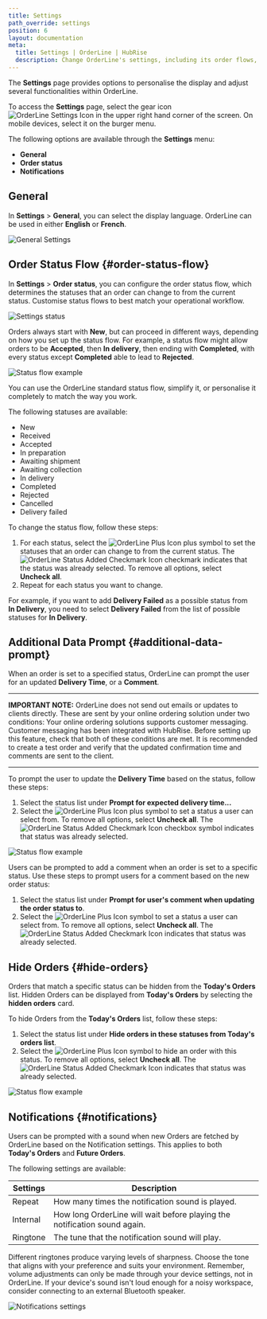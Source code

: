 ```yaml
---
title: Settings
path_override: settings
position: 6
layout: documentation
meta:
  title: Settings | OrderLine | HubRise
  description: Change OrderLine's settings, including its order flows, statuses, and language preferences. Synchronise data between your EPOS and your apps.
---
```


The **Settings** page provides options to personalise the display and adjust several functionalities within OrderLine.

To access the **Settings** page, select the gear icon <InlineImage width="20" height="20">![OrderLine Settings Icon](../images/035-settings.jpg)</InlineImage> in the upper right hand corner of the screen. On mobile devices, select it on the burger menu.

The following options are available through the **Settings** menu:

- **General**
- **Order status**
- **Notifications**

## General

In **Settings** > **General**, you can select the display language. OrderLine can be used in either **English** or **French**.

![General Settings](./images/009-2x-settings-general.png)

## Order Status Flow {#order-status-flow}

In **Settings** > **Order status**, you can configure the order status flow, which determines the statuses that an order can change to from the current status. Customise status flows to best match your operational workflow.

![Settings status](./images/014-2x-settings-order-status.png)

Orders always start with **New**, but can proceed in different ways, depending on how you set up the status flow. For example, a status flow might allow orders to be **Accepted**, then **In delivery**, then ending with **Completed**, with every status except **Completed** able to lead to **Rejected**.

![Status flow example](./images/010-2x-status-flow-example.png)

You can use the OrderLine standard status flow, simplify it, or personalise it completely to match the way you work.

The following statuses are available:

- New
- Received
- Accepted
- In preparation
- Awaiting shipment
- Awaiting collection
- In delivery
- Completed
- Rejected
- Cancelled
- Delivery failed

To change the status flow, follow these steps:

1. For each status, select the <InlineImage width="40" height="42">![OrderLine Plus Icon](../images/034-orderline-status-add-specific.jpg)</InlineImage> plus symbol to set the statuses that an order can change to from the current status. The <InlineImage width="40" height="40">![OrderLine Status Added Checkmark Icon](../images/037-orderline-status-added.jpg)</InlineImage> checkmark indicates that the status was already selected. To remove all options, select **Uncheck all**.
1. Repeat for each status you want to change.

For example, if you want to add **Delivery Failed** as a possible status from **In Delivery**, you need to select **Delivery Failed** from the list of possible statuses for **In Delivery**.

## Additional Data Prompt {#additional-data-prompt}

When an order is set to a specified status, OrderLine can prompt the user for an updated **Delivery Time**, or a **Comment**.

---

**IMPORTANT NOTE:** OrderLine does not send out emails or updates to clients directly. These are sent by your online ordering solution under two conditions: Your online ordering solutions supports customer messaging.
Customer messaging has been integrated with HubRise. Before setting up this feature, check that both of these conditions are met. It is recommended to create a test order and verify that the updated confirmation time and comments are sent to the client.

---

To prompt the user to update the **Delivery Time** based on the status, follow these steps:

1. Select the status list under **Prompt for expected delivery time...**
1. Select the <InlineImage width="40" height="42">![OrderLine Plus Icon](../images/034-orderline-status-add-specific.jpg)</InlineImage> plus symbol to set a status a user can select from. To remove all options, select **Uncheck all**. The <InlineImage width="40" height="40">![OrderLine Status Added Checkmark Icon](../images/037-orderline-status-added.jpg)</InlineImage> checkbox symbol indicates that status was already selected.

![Status flow example](./images/012-2x-add-prompt-in-delivery.png)

Users can be prompted to add a comment when an order is set to a specific status. Use these steps to prompt users for a comment based on the new order status:

1. Select the status list under **Prompt for user's comment when updating the order status to**.
1. Select the <InlineImage width="40" height="42">![OrderLine Plus Icon](../images/034-orderline-status-add-specific.jpg)</InlineImage> symbol to set a status a user can select from. To remove all options, select **Uncheck all**. The <InlineImage width="40" height="40">![OrderLine Status Added Checkmark Icon](../images/037-orderline-status-added.jpg)</InlineImage> indicates that status was already selected.

## Hide Orders {#hide-orders}

Orders that match a specific status can be hidden from the **Today's Orders** list. Hidden Orders can be displayed from **Today's Orders** by selecting the **hidden orders** card.

To hide Orders from the **Today's Orders** list, follow these steps:

1. Select the status list under **Hide orders in these statuses from Today's orders list**.
1. Select the <InlineImage width="40" height="42">![OrderLine Plus Icon](../images/034-orderline-status-add-specific.jpg)</InlineImage> symbol to hide an order with this status. To remove all options, select **Uncheck all**. The <InlineImage width="40" height="40">![OrderLine Status Added Checkmark Icon](../images/037-orderline-status-added.jpg)</InlineImage> indicates that status was already selected.

![Status flow example](./images/015-2x-setting-hidden-completed.png)

## Notifications {#notifications}

Users can be prompted with a sound when new Orders are fetched by OrderLine based on the Notification settings. This applies to both **Today's Orders** and **Future Orders**.

The following settings are available:

| Settings | Description                                                               |
| -------- | ------------------------------------------------------------------------- |
| Repeat   | How many times the notification sound is played.                          |
| Internal | How long OrderLine will wait before playing the notification sound again. |
| Ringtone | The tune that the notification sound will play.                           |

Different ringtones produce varying levels of sharpness. Choose the tone that aligns with your preference and suits your environment. Remember, volume adjustments can only be made through your device settings, not in OrderLine. If your device's sound isn't loud enough for a noisy workspace, consider connecting to an external Bluetooth speaker.

![Notifications settings](./images/016-2x-settings-notifications.png)
